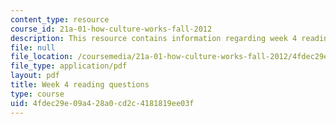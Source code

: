 ```yaml
---
content_type: resource
course_id: 21a-01-how-culture-works-fall-2012
description: This resource contains information regarding week 4 reading questions.
file: null
file_location: /coursemedia/21a-01-how-culture-works-fall-2012/4fdec29e09a428a0cd2c4181819ee03f_MIT21A_01F12_Wk_4_read_que.pdf
file_type: application/pdf
layout: pdf
title: Week 4 reading questions
type: course
uid: 4fdec29e-09a4-28a0-cd2c-4181819ee03f
---
```

